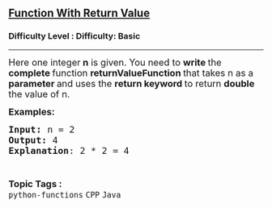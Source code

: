 <h2><a href="https://www.geeksforgeeks.org/problems/function-with-return-value/1?page=1&category=CPP&status=unsolved&sortBy=submissions">Function With Return Value</a></h2><h3>Difficulty Level : Difficulty: Basic</h3><hr><div class="problems_problem_content__Xm_eO"><p><span style="font-size: 18px;">Here one integer<strong> n</strong> is given. You need to <strong>write </strong>the <strong>complete </strong>function <strong>returnValueFunction </strong>that takes n as a <strong>parameter </strong>and uses the <strong>return keyword </strong>to return <strong>double </strong>the value of n. </span></p>
<p><span style="font-size: 18px;"><strong>Examples:</strong></span><span style="font-size: 18px;"><strong> </strong></span></p>
<pre><span style="font-size: 18px;"><strong>Input</strong></span><span style="font-size: 14pt;"><strong>: </strong></span><span style="font-size: 18px;">n = 2
<strong>Output:</strong> 4
<strong>Explanation</strong>: 2 * 2 = 4</span></pre></div><br><p><span style=font-size:18px><strong>Topic Tags : </strong><br><code>python-functions</code>&nbsp;<code>CPP</code>&nbsp;<code>Java</code>&nbsp;